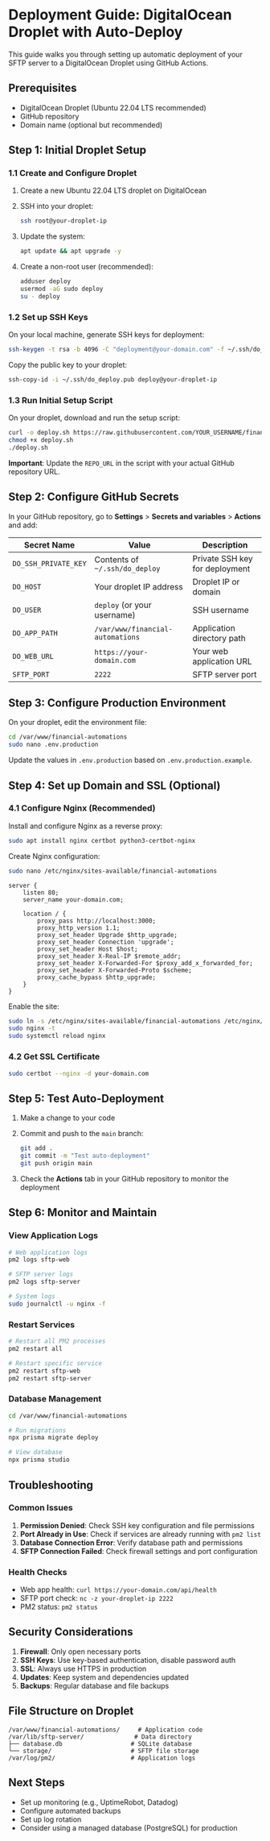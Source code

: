 # Deployment Guide: DigitalOcean Droplet with Auto-Deploy

This guide walks you through setting up automatic deployment of your SFTP server to a DigitalOcean Droplet using GitHub Actions.

## Prerequisites

- DigitalOcean Droplet (Ubuntu 22.04 LTS recommended)
- GitHub repository
- Domain name (optional but recommended)

## Step 1: Initial Droplet Setup

### 1.1 Create and Configure Droplet

1. Create a new Ubuntu 22.04 LTS droplet on DigitalOcean
2. SSH into your droplet:
   ```bash
   ssh root@your-droplet-ip
   ```

3. Update the system:
   ```bash
   apt update && apt upgrade -y
   ```

4. Create a non-root user (recommended):
   ```bash
   adduser deploy
   usermod -aG sudo deploy
   su - deploy
   ```

### 1.2 Set up SSH Keys

On your local machine, generate SSH keys for deployment:
```bash
ssh-keygen -t rsa -b 4096 -C "deployment@your-domain.com" -f ~/.ssh/do_deploy
```

Copy the public key to your droplet:
```bash
ssh-copy-id -i ~/.ssh/do_deploy.pub deploy@your-droplet-ip
```

### 1.3 Run Initial Setup Script

On your droplet, download and run the setup script:
```bash
curl -o deploy.sh https://raw.githubusercontent.com/YOUR_USERNAME/financial-automations/main/scripts/deploy.sh
chmod +x deploy.sh
./deploy.sh
```

**Important**: Update the `REPO_URL` in the script with your actual GitHub repository URL.

## Step 2: Configure GitHub Secrets

In your GitHub repository, go to **Settings** > **Secrets and variables** > **Actions** and add:

| Secret Name | Value | Description |
|-------------|-------|-------------|
| `DO_SSH_PRIVATE_KEY` | Contents of `~/.ssh/do_deploy` | Private SSH key for deployment |
| `DO_HOST` | Your droplet IP address | Droplet IP or domain |
| `DO_USER` | `deploy` (or your username) | SSH username |
| `DO_APP_PATH` | `/var/www/financial-automations` | Application directory path |
| `DO_WEB_URL` | `https://your-domain.com` | Your web application URL |
| `SFTP_PORT` | `2222` | SFTP server port |

## Step 3: Configure Production Environment

On your droplet, edit the environment file:
```bash
cd /var/www/financial-automations
sudo nano .env.production
```

Update the values in `.env.production` based on `.env.production.example`.

## Step 4: Set up Domain and SSL (Optional)

### 4.1 Configure Nginx (Recommended)

Install and configure Nginx as a reverse proxy:
```bash
sudo apt install nginx certbot python3-certbot-nginx
```

Create Nginx configuration:
```bash
sudo nano /etc/nginx/sites-available/financial-automations
```

```nginx
server {
    listen 80;
    server_name your-domain.com;

    location / {
        proxy_pass http://localhost:3000;
        proxy_http_version 1.1;
        proxy_set_header Upgrade $http_upgrade;
        proxy_set_header Connection 'upgrade';
        proxy_set_header Host $host;
        proxy_set_header X-Real-IP $remote_addr;
        proxy_set_header X-Forwarded-For $proxy_add_x_forwarded_for;
        proxy_set_header X-Forwarded-Proto $scheme;
        proxy_cache_bypass $http_upgrade;
    }
}
```

Enable the site:
```bash
sudo ln -s /etc/nginx/sites-available/financial-automations /etc/nginx/sites-enabled/
sudo nginx -t
sudo systemctl reload nginx
```

### 4.2 Get SSL Certificate

```bash
sudo certbot --nginx -d your-domain.com
```

## Step 5: Test Auto-Deployment

1. Make a change to your code
2. Commit and push to the `main` branch:
   ```bash
   git add .
   git commit -m "Test auto-deployment"
   git push origin main
   ```

3. Check the **Actions** tab in your GitHub repository to monitor the deployment

## Step 6: Monitor and Maintain

### View Application Logs
```bash
# Web application logs
pm2 logs sftp-web

# SFTP server logs
pm2 logs sftp-server

# System logs
sudo journalctl -u nginx -f
```

### Restart Services
```bash
# Restart all PM2 processes
pm2 restart all

# Restart specific service
pm2 restart sftp-web
pm2 restart sftp-server
```

### Database Management
```bash
cd /var/www/financial-automations

# Run migrations
npx prisma migrate deploy

# View database
npx prisma studio
```

## Troubleshooting

### Common Issues

1. **Permission Denied**: Check SSH key configuration and file permissions
2. **Port Already in Use**: Check if services are already running with `pm2 list`
3. **Database Connection Error**: Verify database path and permissions
4. **SFTP Connection Failed**: Check firewall settings and port configuration

### Health Checks

- Web app health: `curl https://your-domain.com/api/health`
- SFTP port check: `nc -z your-droplet-ip 2222`
- PM2 status: `pm2 status`

## Security Considerations

1. **Firewall**: Only open necessary ports
2. **SSH Keys**: Use key-based authentication, disable password auth
3. **SSL**: Always use HTTPS in production
4. **Updates**: Keep system and dependencies updated
5. **Backups**: Regular database and file backups

## File Structure on Droplet

```
/var/www/financial-automations/     # Application code
/var/lib/sftp-server/              # Data directory
├── database.db                   # SQLite database
└── storage/                      # SFTP file storage
/var/log/pm2/                     # Application logs
```

## Next Steps

- Set up monitoring (e.g., UptimeRobot, Datadog)
- Configure automated backups
- Set up log rotation
- Consider using a managed database (PostgreSQL) for production
